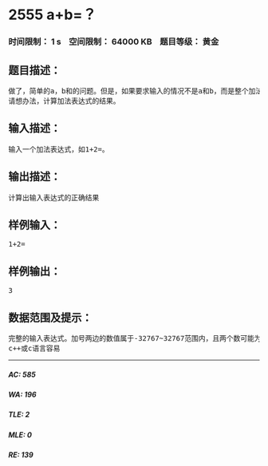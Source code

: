 # 2555 a+b=？   
### 时间限制： 1 s&nbsp;&nbsp;&nbsp;&nbsp;空间限制： 64000 KB&nbsp;&nbsp;&nbsp;&nbsp;题目等级： 黄金  
## 题目描述：  

<pre>
做了，简单的a，b和的问题。但是，如果要求输入的情况不是a和b，而是整个加法表达式呢？   
请想办法，计算加法表达式的结果。
</pre>
  
  
## 输入描述：  

<pre>
输入一个加法表达式，如1+2=。
</pre>
  
  
## 输出描述：  

<pre>
计算出输入表达式的正确结果
</pre>
  
  
## 样例输入：  

<pre>
1+2=
</pre>
  
  
## 样例输出：  

<pre>
3
</pre>
  
  
## 数据范围及提示：  

<pre>
完整的输入表达式。加号两边的数值属于-32767~32767范围内，且两个数可能为负数
c++或c语言容易
</pre>
  
  
***  

##### AC: 585  
##### WA: 196  
##### TLE: 2  
##### MLE: 0  
##### RE: 139  
